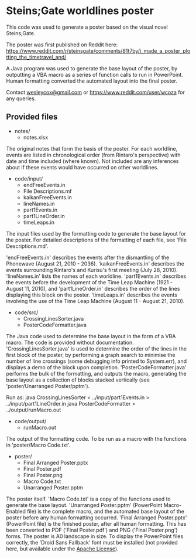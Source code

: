 # Steins;Gate worldlines poster

This code was used to generate a poster based on the visual novel Steins;Gate.

The poster was first published on Reddit here:
https://www.reddit.com/r/steinsgate/comments/81t7by/i_made_a_poster_plotting_the_timetravel_and/

A Java program was used to generate the base layout of the poster, by outputting a VBA macro as a series of function calls to run in PowerPoint. Human formatting converted the automated layout into the final poster.

Contact wesleycox@gmail.com or https://www.reddit.com/user/wcoza for any queries.

## Provided files

- notes/
  - notes.xlsx

The original notes that form the basis of the poster. For each worldline, events are listed in chronological order (from Rintaro's perspective) with date and time included (where known). Not included are any inferences about if these events would have occurred on other worldlines.

- code/input/
  - endFreeEvents.in
  - File Descriptions.mf
  - kaikanFreeEvents.in
  - lineNames.in
  - part1Events.in
  - part1LineOrder.in
  - timeLeaps.in

The input files used by the formatting code to generate the base layout for the poster. For detailed descriptions of the formatting of each file, see 'File Descriptions.md'. 

'endFreeEvents.in' describes the events after the dismantling of the Phonewave (August 21, 2010 - 2036). 'kaikanFreeEvents.in' describes the events surrounding Rintaro's and Kurisu's first meeting (July 28, 2010). 'lineNames.in' lists the names of each worldline. 'part1Events.in' describes the events before the development of the Time Leap Machine (1921 - August 11, 2010), and 'part1LineOrder.in' describes the order of the lines displaying this block on the poster. 'timeLeaps.in' describes the events involving the use of the Time Leap Machine (August 11 - August 21, 2010).

- code/src/
  - CrossingLinesSorter.java
  - PosterCodeFormatter.java

The Java code used to determine the base layout in the form of a VBA macro. The code is provided without documentation. 'CrossingLinesSorter.java' is used to determine the order of the lines in the first block of the poster, by performing a graph search to minimise the number of line crossings (some debugging info printed to System.err), and displays a demo of the block upon completion. 'PosterCodeFormatter.java' performs the bulk of the formatting, and outputs the macro, generating the base layout as a collection of blocks stacked vertically (see 'poster/Unarranged Poster/pptm').

Run as:
	java CrossingLinesSorter < ../input/part1Events.in > ../input/part1LineOrder.in
	java PosterCodeFormatter > ../output/runMacro.out

- code/output/
  - runMacro.out

The output of the formatting code. To be run as a macro with the functions in 'poster/Macro Code.txt'.

- poster/
  - Final Arranged Poster.pptx
  - Final Poster.pdf
  - Final Poster.png
  - Macro Code.txt
  - Unarranged Poster.pptm

The poster itself. 'Macro Code.txt' is a copy of the functions used to generate the base layout. 'Unarranged Poster.pptm' (PowerPoint Macro-Enabled file) is the complete macro, and the automated base layout of the poster before any human formatting occurred. 'Final Arranged Poster.pptx' (PowerPoint file) is the finished poster, after all human formatting. This has been converted to PDF ('Final Poster.pdf') and PNG ('Final Poster.png') forms. The poster is A0 landscape in size. To display the PowerPoint files correctly, the 'Droid Sans Fallback' font must be installed (not provided here, but available under the [Apache License](https://www.apache.org/licenses/)).

